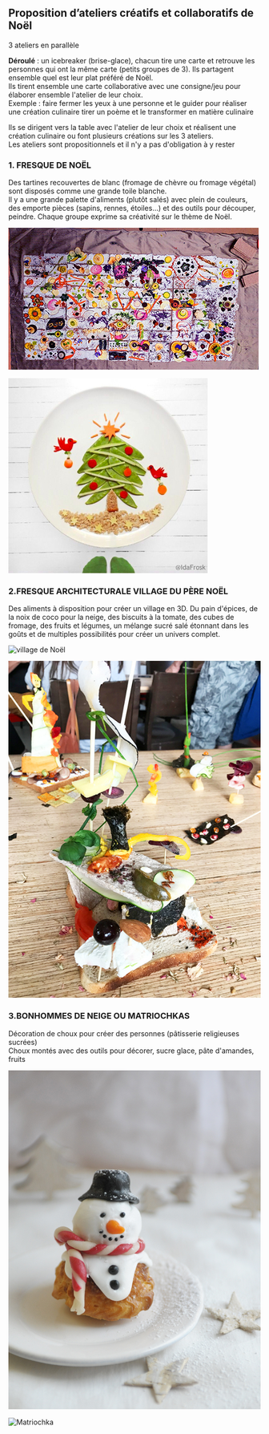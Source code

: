 ## Proposition d’ateliers créatifs et collaboratifs de Noël

3 ateliers en parallèle 

**Déroulé** : un icebreaker (brise-glace), chacun tire une carte et retrouve les personnes qui ont la même carte (petits groupes de 3). Ils partagent ensemble quel est leur plat préféré de Noël.  
Ils tirent ensemble une carte collaborative avec une consigne/jeu pour élaborer ensemble l'atelier de leur choix.  
Exemple : faire fermer les yeux à une personne et le guider pour réaliser une création culinaire
					tirer un poème et le transformer en matière culinaire  

Ils se dirigent vers la table avec l'atelier de leur choix et réalisent une création culinaire ou font plusieurs créations sur les 3 ateliers.  
Les ateliers sont propositionnels et il n'y a pas d'obligation à y rester

### 1.	 FRESQUE DE NOËL

Des tartines recouvertes de blanc (fromage de chèvre ou fromage végétal) sont disposés comme une grande toile blanche.  
Il y a une grande palette d'aliments (plutôt salés) avec plein de couleurs, des emporte pièces (sapins, rennes, étoiles...) et des outils pour découper, peindre. 
Chaque groupe exprime sa créativité  sur le thème de Noël.


![fresque](https://github.com/bndct-lmbrt/ateliers/raw/master/medias/fresque-collaborative.jpg)  

![fresque](https://github.com/bndct-lmbrt/ateliers/raw/master/medias/fresque2.jpg)

### 2.FRESQUE ARCHITECTURALE VILLAGE DU PÈRE NOËL


Des aliments à disposition pour créer un village en 3D.
Du pain d'épices, de la noix de coco pour la neige, des biscuits à la tomate, des cubes de fromage, des fruits et légumes, un mélange sucré salé étonnant dans les goûts et de multiples possibilités pour créer un univers complet.  


![village de Noël](https://github.com/bndct-lmbrt/ateliers/raw/master/medias/village1.jpg) 

![village de Noël](https://github.com/bndct-lmbrt/ateliers/raw/master/medias/architecture-comestible.jpg) 

### 3.BONHOMMES DE NEIGE OU MATRIOCHKAS

Décoration de choux pour créer des personnes (pâtisserie religieuses sucrées)  
Choux montés avec des outils pour décorer, sucre glace, pâte d'amandes, fruits  

![bonhommes de neige](https://github.com/bndct-lmbrt/ateliers/raw/master/medias/bonhomme-neige.jpg) 

![Matriochka](https://github.com/bndct-lmbrt/ateliers/raw/master/medias/poupee-russe.jpg) 